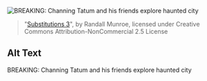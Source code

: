 ![BREAKING: Channing Tatum and his friends explore haunted city](https://imgs.xkcd.com/comics/substitutions_3.png)
> "[Substitutions 3](https://xkcd.com/1679/)", by Randall Munroe, licensed under Creative Commons Attribution-NonCommercial 2.5 License

## Alt Text
BREAKING: Channing Tatum and his friends explore haunted city
